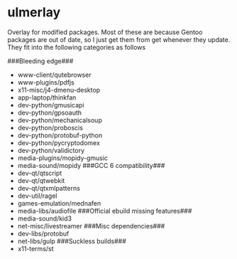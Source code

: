 # ulmerlay
Overlay for modified packages.  Most of these are because Gentoo packages are out of date, so I just get them from get whenever they update.  They fit into the following categories as follows

###Bleeding edge###
  * www-client/qutebrowser
  * www-plugins/pdfjs
  * x11-misc/j4-dmenu-desktop
  * app-laptop/thinkfan
  * dev-python/gmusicapi
  * dev-python/gpsoauth
  * dev-python/mechanicalsoup
  * dev-python/proboscis
  * dev-python/protobuf-python
  * dev-python/pycryptodomex
  * dev-python/validictory
  * media-plugins/mopidy-gmusic
  * media-sound/mopidy
###GCC 6 compatibility###
  * dev-qt/qtscript
  * dev-qt/qtwebkit
  * dev-qt/qtxmlpatterns
  * dev-util/ragel
  * games-emulation/mednafen
  * media-libs/audiofile
###Official ebuild missing features###
  * media-sound/kid3
  * net-misc/livestreamer
###Misc dependencies###
  * dev-libs/protobuf
  * net-libs/gulp
###Suckless builds###
  * x11-terms/st
